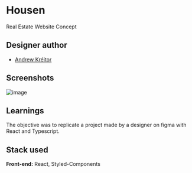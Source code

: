 # Housen

Real Estate Website Concept

## Designer author
- [Andrew Kréitor](https://dribbble.com/kreitor)

## Screenshots

![image](https://user-images.githubusercontent.com/59850361/155882461-0a8d1fdc-14f1-4dc5-b58d-9405cbeeefc5.png)

## Learnings
The objective was to replicate a project made by a designer on figma with React and Typescript.


## Stack used

**Front-end:** React, Styled-Components
